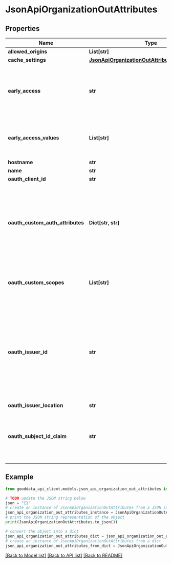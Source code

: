 # JsonApiOrganizationOutAttributes


## Properties

Name | Type | Description | Notes
------------ | ------------- | ------------- | -------------
**allowed_origins** | **List[str]** |  | [optional] 
**cache_settings** | [**JsonApiOrganizationOutAttributesCacheSettings**](JsonApiOrganizationOutAttributesCacheSettings.md) |  | [optional] 
**early_access** | **str** | The early access feature identifier. It is used to enable experimental features. Deprecated in favor of earlyAccessValues. | [optional] 
**early_access_values** | **List[str]** | The early access feature identifiers. They are used to enable experimental features. | [optional] 
**hostname** | **str** |  | [optional] 
**name** | **str** |  | [optional] 
**oauth_client_id** | **str** |  | [optional] 
**oauth_custom_auth_attributes** | **Dict[str, str]** | Map of additional authentication attributes that should be added to the OAuth2 authentication requests, where the key is the name of the attribute and the value is the value of the attribute. | [optional] 
**oauth_custom_scopes** | **List[str]** | List of additional OAuth scopes which may be required by other providers (e.g. Snowflake) | [optional] 
**oauth_issuer_id** | **str** | Any string identifying the OIDC provider. This value is used as suffix for OAuth2 callback (redirect) URL. If not defined, the standard callback URL is used. This value is valid only for external OIDC providers, not for the internal DEX provider. | [optional] 
**oauth_issuer_location** | **str** |  | [optional] 
**oauth_subject_id_claim** | **str** | Any string identifying the claim in ID token, that should be used for user identification. The default value is &#39;sub&#39;. | [optional] 

## Example

```python
from gooddata_api_client.models.json_api_organization_out_attributes import JsonApiOrganizationOutAttributes

# TODO update the JSON string below
json = "{}"
# create an instance of JsonApiOrganizationOutAttributes from a JSON string
json_api_organization_out_attributes_instance = JsonApiOrganizationOutAttributes.from_json(json)
# print the JSON string representation of the object
print(JsonApiOrganizationOutAttributes.to_json())

# convert the object into a dict
json_api_organization_out_attributes_dict = json_api_organization_out_attributes_instance.to_dict()
# create an instance of JsonApiOrganizationOutAttributes from a dict
json_api_organization_out_attributes_from_dict = JsonApiOrganizationOutAttributes.from_dict(json_api_organization_out_attributes_dict)
```
[[Back to Model list]](../README.md#documentation-for-models) [[Back to API list]](../README.md#documentation-for-api-endpoints) [[Back to README]](../README.md)


